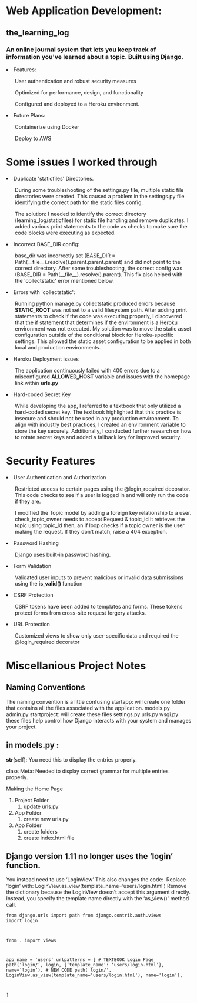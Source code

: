 # Web Application Development:
## the_learning_log
### An online journal system that lets you keep track of information you've learned about a topic. Built using Django.  
<li>Features: </li>
  <ul>User authentication and robust security measures</ul>
  <ul>Optimized for performance, design, and functionality  </ul>
  <ul>Configured and deployed to a Heroku environment.</ul>
<li>Future Plans: </li>
  <ul>Containerize using Docker </ul> 
  <ul>Deploy to AWS </ul>  



# Some issues I worked through
<li>Duplicate 'staticfiles' Directories.</li>
  <ul>During some troubleshooting of the settings.py file, multiple static file directories were created. This caused a problem in the settings.py file identifying the correct path for the static files config.</ul>
  <ul> The solution: I needed to identify the correct directory (learning_log/staticfiles) for static file handling and remove duplicates. I added various print statements to the code as checks to make sure the code blocks were executing as expected. </ul>
  
<li>Incorrect BASE_DIR config:</li>
<ul>base_dir was incorrectly set (BASE_DIR = Path(__file__).resolve().parent.parent.parent) and did not point to the correct directory. After some troubleshooting, the correct config was (BASE_DIR = Path(__file__).resolve().parent). This fix also helped with the 'collectstatic' error mentioned below. </ul> 

<li>Errors with 'collectstatic':</li>
<ul>Running python manage.py collectstatic produced errors because <b>STATIC_ROOT</b> was not set to a valid filesystem path. After adding print statements to check if the code was executing properly, I discovered that the if statement that determines if the environment is a Heroku environment was not executed. My solution was to move the static asset configuration outside of the conditional block for Heroku-specific settings. This allowed the static asset configuration to be applied in both local and production environments. </ul>

<li>Heroku Deployment issues</li>
  <ul>The application continuously failed with 400 errors due to a misconfigured <b>ALLOWED_HOST</b> variable and issues with the homepage link within <b>urls.py</b></ul>
<li>Hard-coded Secret Key</li>
<ul> While developing the app, I referred to a textbook that only utilized a hard-coded secret key. The textbook highlighted that this practice is insecure and should not be used in any production environment. To align with industry best practices, I created an environment variable to store the key securely. Additionally, I conducted further research on how to rotate secret keys and added a fallback key for improved security. </ul>

# Security Features
<li>User Authentication and Authorization</li>
  <ul>	Restricted access to certain pages using the @login_required decorator. This code checks to see if a user is logged in and will only run the code if they are. </ul>
  <ul>I modified the Topic model by adding a foreign key relationship to a user. 
	check_topic_owner needs to accept Request & topic_id
	it retrieves the topic using topic_id
	then, an if loop checks if a topic owner is the user making the request. If they don’t match, raise a 404 exception. </ul>
 
<li>Password Hashing</li>
  <ul>Django uses built-in password hashing. </ul>
  
<li>Form Validation</li>
  <ul>Validated user inputs to prevent malicious or invalid data submissions using the <b>is_valid()</b> function </ul>
  
<li>CSRF Protection</li>
  <ul>CSRF tokens have been added to templates and forms. These tokens protect forms from cross-site request forgery attacks. </ul>
  
<li>URL Protection</li>
  <ul>Customized views to show only user-specific data and required the @login_required decorator</ul>


# Miscellanious Project Notes
## Naming Conventions
The naming convention is a little confusing
	startapp: will create one folder that contains all the files associated with the application. 
		models.py
		admin.py
	startproject: will create these files
		settings.py
		urls.py
		wsgi.py
	these files help control how Django interacts with your system and manages your project. 


## in models.py :
__str__(self):
You need this to display the entries properly.

class Meta: 
	Needed to display correct grammar for multiple entries properly. 

Making the Home Page 
1. Project Folder
    1. update urls.py
2. App Folder
    1. create new urls.py
3. App Folder
    1. create folders
    2. create index.html file


## Django version 1.11 no longer uses the ‘login’ function. 
You instead need to use ‘LoginView’
This also changes the code: 
	Replace ‘login’ with:
		LoginView.as_view(template_name=‘users/login.html’)
	Remove the dictionary because the LoginView doesn’t accept this argument directly. Instead, you specify the template name directly with the ‘as_view()' method call. 

<code>from django.urls import path
from django.contrib.auth.views import login

from . import views

app_name = ‘users’
urlpatterns = [
	# TEXTBOOK Login Page
	path(‘login/‘, login, {‘template_name’: ‘users/login.html’},
		name=‘login’),
	# NEW CODE
	path('login/', LoginView.as_view(template_name='users/login.html'), 
		name='login'),

]
</code>
